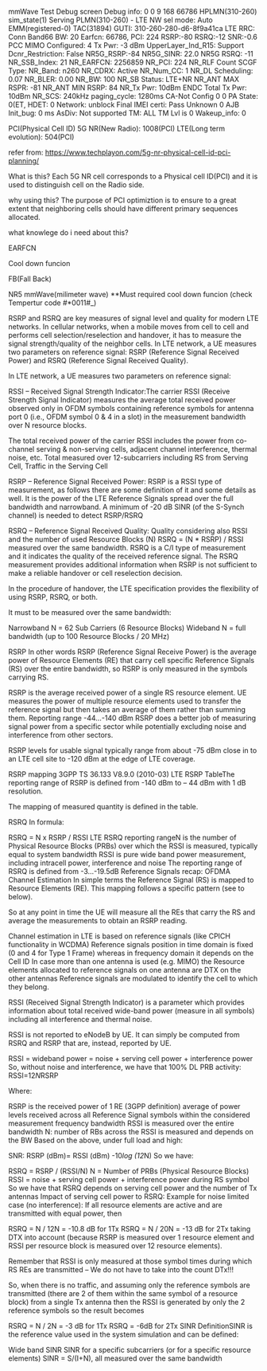 mmWave Test Debug screen
Debug info: 0 0 9 168 66786
HPLMN(310-260) sim_state(1)
Serving PLMN(310-260) - LTE
NW sel mode: Auto
EMM(registered-0) TAC(31894)
GUTI: 310-260-280-d6-8f9a41ca
LTE RRC: Conn Band66 BW: 20
Earfcn: 66786, PCI: 224
RSRP:-80 RSRQ:-12 SNR:-0.6
PCC MIMO Configured: 4
Tx Pwr: -3 dBm
UpperLayer_Ind_R15: Support
Dcnr_Restriction: False
NR5G_RSRP:-84
NR5G_SINR: 22.0
NR5G RSRQ: -11
NR_SSB_Index: 21
NR_EARFCN: 2256859
NR_PCI: 224
NR_RLF Count
SCGF Type:
NR_Band: n260
NR_CDRX: Active
NR_Num_CC: 1
NR_DL Scheduling: 0.07
NR_BLER: 0.00
NR_BW: 100
NR_SB Status: LTE+NR
NR_ANT MAX RSPR: -81
NR_ANT MIN RSRP: 84
NR_Tx Pwr: 10dBm
ENDC Total Tx Pwr: 10dBm
NR_SCS: 240kHz
paging_cycle: 1280ms
CA-Not Config 0 0
PA State: 0(ET, HDET: 0
Network: unblock
Final IMEI certi: Pass
Unknown 0 
AJB Init_bug: 0 ms
AsDiv: Not supported
TM: ALL TM Lvl is 0
Wakeup_info: 0 

PCI(Physical Cell ID)
5G NR(New Radio): 1008(PCI)
LTE(Long term evolution): 504(PCI)

refer from: https://www.techplayon.com/5g-nr-physical-cell-id-pci-planning/

What is this?
Each 5G NR cell corresponds to a Physical cell ID(PCI) and it is used to distinguish cell on the Radio side.


why using this?
The purpose of PCI optimiztion is to ensure to a great extent that neighboring cells should have different primary sequences allocated.


what knowlege do i need about this?



EARFCN

Cool down funcion

FB(Fall Back)

NR5 mmWave(milimeter wave)
**Must required cool down funcion (check Tempertur code #*0011#_)


RSRP and RSRQ are key measures of signal level and quality for modern LTE networks. In cellular networks, when a mobile moves from cell to cell and performs cell selection/reselection and handover, it has to measure the signal strength/quality of the neighbor cells.
In LTE network, a UE measures two parameters on reference signal: RSRP (Reference Signal Received Power) and RSRQ (Reference Signal Received Quality).

In LTE network, a UE measures two parameters on reference signal:

RSSI – Received Signal Strength Indicator:The carrier RSSI (Receive Strength Signal Indicator) measures the average total received power observed only in OFDM symbols containing reference symbols for antenna port 0 (i.e., OFDM symbol 0 & 4 in a slot) in the measurement bandwidth over N resource blocks.

The total received power of the carrier RSSI includes the power from co-channel serving & non-serving cells, adjacent channel interference, thermal noise, etc. Total measured over 12-subcarriers including RS from Serving Cell, Traffic in the Serving Cell

RSRP – Reference Signal Received Power: RSRP is a RSSI type of measurement, as follows there are some definition of it and some details as well.
It is the power of the LTE Reference Signals spread over the full bandwidth and narrowband.
A minimum of -20 dB SINR (of the S-Synch channel) is needed to detect RSRP/RSRQ

RSRQ – Reference Signal Received Quality: Quality considering also RSSI and the number of used Resource Blocks (N) RSRQ = (N * RSRP) / RSSI measured over the same bandwidth. RSRQ is a C/I type of measurement and it indicates the quality of the received reference signal. The RSRQ measurement provides additional information when RSRP is not sufficient to make a reliable handover or cell reselection decision. 

In the procedure of handover, the LTE specification provides the flexibility of using RSRP, RSRQ, or both. 

It must to be measured over the same bandwidth:

Narrowband N = 62 Sub Carriers (6 Resource Blocks)
Wideband N = full bandwidth (up to 100 Resource Blocks / 20 MHz)

RSRP
In other words RSRP (Reference Signal Receive Power) is the average power of Resource Elements (RE) that carry cell specific Reference Signals (RS) over the entire bandwidth, so RSRP is only measured in the symbols carrying RS.

RSRP is the average received power of a single RS resource element.
UE measures the power of multiple resource elements used to transfer the reference signal but then takes an average of them rather than summing them.
Reporting range -44…-140 dBm
RSRP does a better job of measuring signal power from a specific sector while potentially excluding noise and interference from other sectors.

RSRP levels for usable signal typically range from about -75 dBm close in to an LTE cell site to -120 dBm at the edge of LTE coverage.

RSRP mapping 3GPP TS 36.133 V8.9.0 (2010-03)
LTE RSRP TableThe reporting range of RSRP is defined from -140 dBm to – 44 dBm with 1 dB resolution.

The mapping of measured quantity is defined in the table.

RSRQ
In formula:

RSRQ = N x RSRP / RSSI
LTE RSRQ reporting rangeN is the number of Physical Resource Blocks (PRBs) over which the RSSI is measured, typically equal to system bandwidth
RSSI is pure wide band power measurement, including intracell power, interference and noise
The reporting range of RSRQ is defined from -3…-19.5dB
Reference Signals recap: OFDMA Channel Estimation
In simple terms the Reference Signal (RS) is mapped to Resource Elements (RE). This mapping follows a specific pattern (see to below).

So at any point in time the UE will measure all the REs that carry the RS and average the measurements to obtain an RSRP reading.

Channel estimation in LTE is based on reference signals (like CPICH functionality in WCDMA)
Reference signals position in time domain is fixed (0 and 4 for Type 1 Frame) whereas in frequency domain it depends on the Cell ID
In case more than one antenna is used (e.g. MIMO) the Resource elements allocated to reference signals on one antenna are DTX on the other antennas
Reference signals are modulated to identify the cell to which they belong.

RSSI (Received Signal Strength Indicator) is a parameter which provides information about total received wide-band power (measure in all symbols) including all interference and thermal noise.

RSSI is not reported to eNodeB by UE. It can simply be computed from RSRQ and RSRP that are, instead, reported by UE.

RSSI = wideband power = noise + serving cell power + interference power
So, without noise and interference, we have that 100% DL PRB activity: RSSI=12*N*RSRP

Where:

RSRP is the received power of 1 RE (3GPP definition) average of power levels received across all Reference Signal symbols within the considered measurement frequency bandwidth
RSSI is measured over the entire bandwidth
N: number of RBs across the RSSI is measured and depends on the BW
Based on the above, under full load and high:

SNR: RSRP (dBm)= RSSI (dBm) -10*log (12*N)
So we have:

RSRQ = RSRP / (RSSI/N)
N = Number of PRBs (Physical Resource Blocks)
RSSI = noise + serving cell power + interference power during RS symbol
So we have that RSRQ depends on serving cell power and the number of Tx antennas
Impact of serving cell power to RSRQ:
Example for noise limited case (no interference): If all resource elements are active and are transmitted with equal power, then

RSRQ = N / 12N = -10.8 dB for 1Tx
RSRQ = N / 20N = -13 dB for 2Tx taking DTX into account
(because RSRP is measured over 1 resource element and RSSI per resource block is measured over 12 resource elements).

Remember that RSSI is only measured at those symbol times during which RS REs are transmitted – We do not have to take into the count DTx!!!

So, when there is no traffic, and assuming only the reference symbols are transmitted (there are 2 of them within the same symbol of a resource block) from a single Tx antenna then the RSSI is generated by only the 2 reference symbols so the result becomes

RSRQ = N / 2N = -3 dB for 1Tx
RSRQ = -6dB for 2Tx
 SINR DefinitionSINR is the reference value used in the system simulation and can be defined:

Wide band SINR
SINR for a specific subcarriers (or for a specific resource elements)
SINR = S/(I+N), all measured over the same bandwidth

